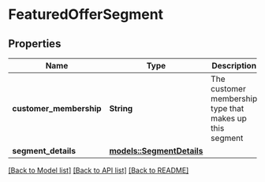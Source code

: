 # FeaturedOfferSegment

## Properties

Name | Type | Description | Notes
------------ | ------------- | ------------- | -------------
**customer_membership** | **String** | The customer membership type that makes up this segment | 
**segment_details** | [**models::SegmentDetails**](SegmentDetails.md) |  | 

[[Back to Model list]](../README.md#documentation-for-models) [[Back to API list]](../README.md#documentation-for-api-endpoints) [[Back to README]](../README.md)


